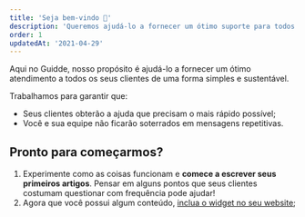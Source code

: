 ```yaml
---
title: 'Seja bem-vindo 👋'
description: 'Queremos ajudá-lo a fornecer um ótimo suporte para todos os seus clientes de uma forma simples e sustentável.'
order: 1
updatedAt: '2021-04-29'
---
```


Aqui no Guidde, nosso propósito é ajudá-lo a fornecer um ótimo atendimento a todos os seus clientes de uma forma simples e sustentável.

Trabalhamos para garantir que:

- Seus clientes obterão a ajuda que precisam o mais rápido possível;
- Você e sua equipe não ficarão soterrados em mensagens repetitivas.

## Pronto para começarmos?

1. Experimente como as coisas funcionam e **comece a escrever seus primeiros artigos**. Pensar em alguns pontos que seus clientes costumam questionar com frequência pode ajudar!
2. Agora que você possui algum conteúdo, [inclua o widget no seu website](//#);
